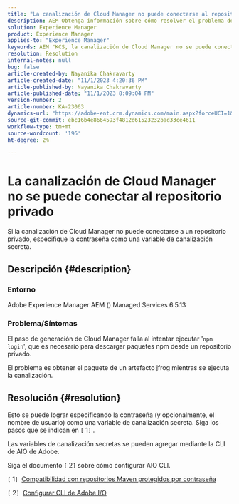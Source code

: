 ```yaml
---
title: "La canalización de Cloud Manager no puede conectarse al repositorio privado"
description: AEM Obtenga información sobre cómo resolver el problema de en el que la canalización de Cloud Manager no se conecta a un repositorio privado.
solution: Experience Manager
product: Experience Manager
applies-to: "Experience Manager"
keywords: AEM "KCS, la canalización de Cloud Manager no se puede conectar al repositorio privado, lo que se conoce como Managed Services 6.5.13, variable de canalización secreta, CLI de AIO de Adobe"
resolution: Resolution
internal-notes: null
bug: false
article-created-by: Nayanika Chakravarty
article-created-date: "11/1/2023 4:20:36 PM"
article-published-by: Nayanika Chakravarty
article-published-date: "11/1/2023 8:09:04 PM"
version-number: 2
article-number: KA-23063
dynamics-url: "https://adobe-ent.crm.dynamics.com/main.aspx?forceUCI=1&pagetype=entityrecord&etn=knowledgearticle&id=1771a694-d278-ee11-8179-6045bd0065f9"
source-git-commit: ebc16b4e8664593f4812d61523232bad33ce4611
workflow-type: tm+mt
source-wordcount: '196'
ht-degree: 2%

---
```


# La canalización de Cloud Manager no se puede conectar al repositorio privado


Si la canalización de Cloud Manager no puede conectarse a un repositorio privado, especifique la contraseña como una variable de canalización secreta.



## Descripción {#description}


### Entorno

Adobe Experience Manager AEM () Managed Services 6.5.13

### Problema/Síntomas

El paso de generación de Cloud Manager falla al intentar ejecutar &#39;`npm login`&#39;, que es necesario para descargar paquetes npm desde un repositorio privado.

El problema es obtener el paquete de un artefacto jfrog mientras se ejecuta la canalización.


## Resolución {#resolution}


Esto se puede lograr especificando la contraseña (y opcionalmente, el nombre de usuario) como una variable de canalización secreta. Siga los pasos que se indican en `[` 1`]` .

Las variables de canalización secretas se pueden agregar mediante la CLI de AIO de Adobe.

Siga el documento `[` 2`]`  sobre cómo configurar AIO CLI.

`[` 1`]`  [Compatibilidad con repositorios Maven protegidos por contraseña](https://experienceleague.adobe.com/docs/experience-manager-cloud-service/content/implementing/using-cloud-manager/create-application-project/setting-up-project.html?lang=en#password-protected-maven-repositories)

`[` 2`]`  [Configurar CLI de Adobe I/O](https://experienceleague.adobe.com/docs/experience-manager-learn/cloud-service/local-development-environment-set-up/development-tools.html?lang=en#aio-cli)
